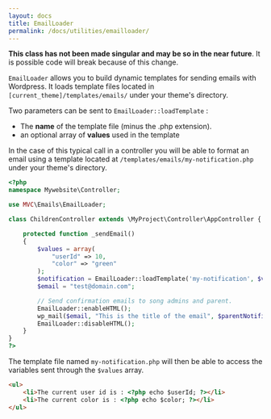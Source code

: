 ```yaml
---
layout: docs
title: EmailLoader
permalink: /docs/utilities/emailloader/
---
```


__This class has not been made singular and may be so in the near future__. It is possible code will break because of this change.

`EmailLoader` allows you to build dynamic templates for sending emails with Wordpress. It loads template files located in `[current_theme]/templates/emails/` under your theme's directory.

Two parameters can be sent to `EmailLoader::loadTemplate` :

* The __name__ of the template file (minus the .php extension).
* an optional array of __values__ used in the template

In the case of this typical call in a controller you will be able to format an email using a template located at `/templates/emails/my-notification.php` under your theme's directory.

~~~ php
<?php
namespace Mywebsite\Controller;

use MVC\Emails\EmailLoader;

class ChildrenController extends \MyProject\Controller\AppController {

    protected function _sendEmail()
    {
        $values = array(
            "userId" => 10,
            "color" => "green"
        );
        $notification = EmailLoader::loadTemplate('my-notification', $values);
        $email = "test@domain.com";

        // Send confirmation emails to song admins and parent.
        EmailLoader::enableHTML();
        wp_mail($email, "This is the title of the email", $parentNotification);
        EmailLoader::disableHTML();
    }
}
?>
~~~

The template file named `my-notification.php` will then be able to access the variables sent through the `$values` array.

~~~ html
<ul>
    <li>The current user id is : <?php echo $userId; ?></li>
    <li>The current color is : <?php echo $color; ?></li>
</ul>
~~~
